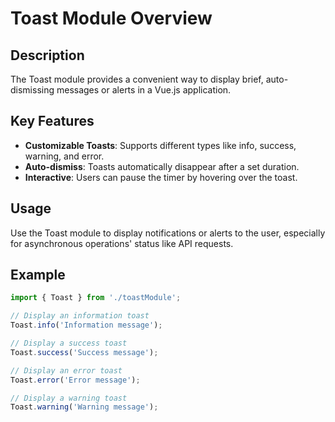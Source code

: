
# Toast Module Overview

## Description
The Toast module provides a convenient way to display brief, auto-dismissing messages or alerts in a Vue.js application.

## Key Features
- **Customizable Toasts**: Supports different types like info, success, warning, and error.
- **Auto-dismiss**: Toasts automatically disappear after a set duration.
- **Interactive**: Users can pause the timer by hovering over the toast.

## Usage
Use the Toast module to display notifications or alerts to the user, especially for asynchronous operations' status like API requests.

## Example
```typescript
import { Toast } from './toastModule';

// Display an information toast
Toast.info('Information message');

// Display a success toast
Toast.success('Success message');

// Display an error toast
Toast.error('Error message');

// Display a warning toast
Toast.warning('Warning message');
```